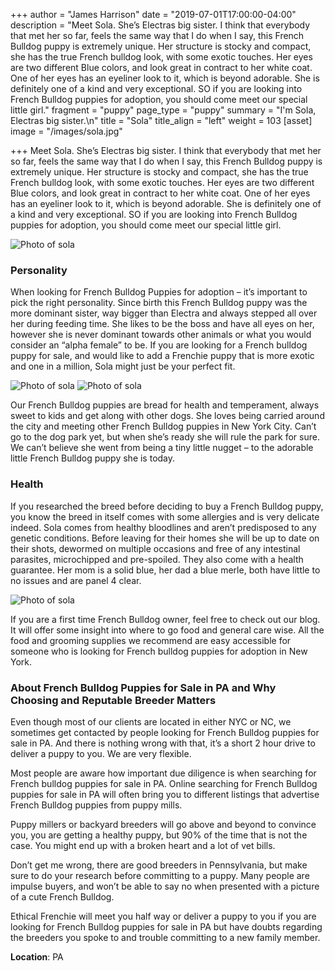 +++
author = "James Harrison"
date = "2019-07-01T17:00:00-04:00"
description = "Meet Sola. She’s Electras big sister. I think that everybody that met her so far, feels the same way that I do when I say, this French Bulldog puppy is extremely unique. Her structure is stocky and compact, she has the true French bulldog look, with some exotic touches. Her eyes are two different Blue colors, and look great in contract to her white coat. One of her eyes has an eyeliner look to it, which is beyond adorable. She is definitely one of a kind and very exceptional. SO if you are looking into French Bulldog puppies for adoption, you should come meet our special little girl."
fragment = "puppy"
page_type = "puppy"
summary = "I'm Sola, Electras big sister.\n"
title = "Sola"
title_align = "left"
weight = 103
[asset]
image = "/images/sola.jpg"

+++
Meet Sola. She’s Electras big sister. I think that everybody that met her so far, feels the same way that I do when I say, this French Bulldog puppy is extremely unique. Her structure is stocky and compact, she has the true French bulldog look, with some exotic touches. Her eyes are two different Blue colors, and look great in contract to her white coat. One of her eyes has an eyeliner look to it, which is beyond adorable. She is definitely one of a kind and very exceptional. SO if you are looking into French Bulldog puppies for adoption, you should come meet our special little girl.

![Photo of sola](/images/sola_1.jpg)

### Personality

When looking for French Bulldog Puppies for adoption – it’s important to pick the right personality. Since birth this French Bulldog puppy was the more dominant sister, way bigger than Electra and always stepped all over her during feeding time. She likes to be the boss and have all eyes on her, however she is never dominant towards other animals or what you would consider an “alpha female” to be. If you are looking for a French bulldog puppy for sale, and would like to add a Frenchie puppy that is more exotic and one in a million, Sola might just be your perfect fit.

![Photo of sola](/images/sola_2.jpg)
![Photo of sola](/images/sola_3.jpg)

Our French Bulldog puppies are bread for health and temperament, always sweet to kids and get along with other dogs. She loves being carried around the city and meeting other French Bulldog puppies in New York City. Can’t go to the dog park yet, but when she’s ready she will rule the park for sure. We can’t believe she went from being a tiny little nugget – to the adorable little French Bulldog puppy she is today.

### Health

If you researched the breed before deciding to buy a French Bulldog puppy, you know the breed in itself comes with some allergies and is very delicate indeed. Sola comes from healthy bloodlines and aren’t predisposed to any genetic conditions. Before leaving for their homes she will be up to date on their shots, dewormed on multiple occasions and free of any intestinal parasites, microchipped and pre-spoiled. They also come with a health guarantee. Her mom is a solid blue, her dad a blue merle, both have little to no issues and are panel 4 clear.

![Photo of sola](/images/sola_4.jpg)

If you are a first time French Bulldog owner, feel free to check out our blog. It will offer some insight into where to go food and general care wise. All the food and grooming supplies we recommend are easy accessible for someone who is looking for French bulldog puppies for adoption in New York.

### About French Bulldog Puppies for Sale in PA and Why Choosing and Reputable Breeder Matters

Even though most of our clients are located in either NYC or NC, we sometimes get contacted by people looking for French Bulldog puppies for sale in PA. And there is nothing wrong with that, it’s a short 2 hour drive to deliver a puppy to you. We are very flexible.

Most people are aware how important due diligence is when searching for French bulldog puppies for sale in PA. Online searching for French Bulldog puppies for sale in PA will often bring you to different listings that advertise French Bulldog puppies from puppy mills.

Puppy millers or backyard breeders will go above and beyond to convince you, you are getting a healthy puppy, but 90% of the time that is not the case. You might end up with a broken heart and a lot of vet bills.

Don’t get me wrong, there are good breeders in Pennsylvania, but make sure to do your research before committing to a puppy. Many people are impulse buyers, and won’t be able to say no when presented with a picture of a cute French Bulldog.

Ethical Frenchie will meet you half way or deliver a puppy to you if you are looking for French Bulldog puppies for sale in PA but have doubts regarding the breeders you spoke to and trouble committing to a new family member.

**Location**: PA